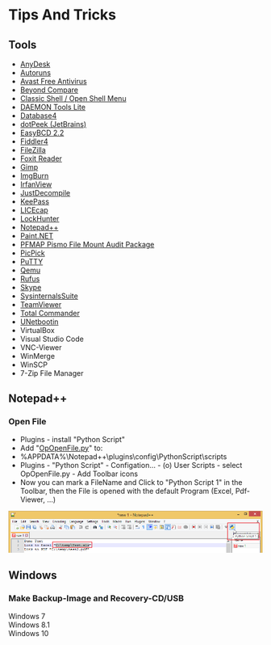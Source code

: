 # Tips And Tricks

## Tools
* [AnyDesk](src/Tools/AnyDesk/AnyDesk.md)
* [Autoruns](src/Tools/Autoruns/Autoruns.md)
* [Avast Free Antivirus](src/Tools/Avast_Antivirus/Avast_Antivirus.md)
* [Beyond Compare](src/Tools/Beyond_Compare/Beyond_Compare.md)
* [Classic Shell / Open Shell Menu](src/Tools/Classic_Shell/Classic_Shell.md)
* [DAEMON Tools Lite](src/Tools/DAEMON_Tools_Lite/DAEMON_Tools_Lite.md)
* [Database4](src/Tools/Database4/Database4.md)
* [dotPeek (JetBrains)](src/Tools/dotPeek/dotPeek.md)
* [EasyBCD 2.2](src/Tools/EasyBCD/EasyBCD.md)
* [Fiddler4](src/Tools/Fiddler/Fiddler.md)
* [FileZilla](src/Tools/FileZilla/FileZilla.md)
* [Foxit Reader](src/Tools/Foxit_Reader/Foxit_Reader.md)
* [Gimp](src/Tools/Gimp/Gimp.md)
* [ImgBurn](src/Tools/ImgBurn/ImgBurn.md)
* [IrfanView](src/Tools/IrfanView/IrfanView.md)
* [JustDecompile](src/Tools/JustDecompile/JustDecompile.md)
* [KeePass](src/Tools/KeePass/KeePass.md)
* [LICEcap](src/Tools/LICEcap/LICEcap.md)
* [LockHunter](src/Tools/LockHunter/LockHunter.md)
* [Notepad++](src/Tools/Notepad++/Notepad++.md)
* [Paint.NET](src/Tools/Paint.NET/Paint.NET.md)
* [PFMAP Pismo File Mount Audit Package](src/Tools/PFMAP/PFMAP.md)
* [PicPick](src/Tools/PicPick/PicPick.md)
* [PuTTY](src/Tools/PuTTY/PuTTY.md)
* [Qemu](src/Tools/Qemu/Qemu.md)
* [Rufus](src/Tools/Rufus/Rufus.md)
* [Skype](src/Tools/Skype/Skype.md)
* [SysinternalsSuite](src/Tools/SysinternalsSuite/SysinternalsSuite.md)
* [TeamViewer](src/Tools/TeamViewer/TeamViewer.md)
* [Total Commander](src/Tools/Total_Commander/Total_Commander.md)
* [UNetbootin](src/Tools/UNetbootin/UNetbootin.md)
* VirtualBox
* Visual Studio Code
* VNC-Viewer
* WinMerge
* WinSCP
* 7-Zip File Manager

## Notepad++

### Open File
* Plugins - install "Python Script"
* Add "[OpOpenFile.py](src/Notepad++/Python_Script/OpOpenFile.py)" to:
* %APPDATA%\Notepad++\plugins\config\PythonScript\scripts
* Plugins - "Python Script" - Configation... - (o) User Scripts - select OpOpenFile.py - Add Toolbar icons
* Now you can mark a FileName and Click to "Python Script 1" in the Toolbar, then the File is opened with the default Program (Excel, Pdf-Viewer, ...)

![](src/Notepad++/Python_Script/img/Bild_20211218_191026_001.png)

## Windows
### Make Backup-Image and Recovery-CD/USB
Windows 7  
Windows 8.1  
Windows 10
